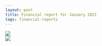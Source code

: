 ```yaml
---
layout: post
title: Financial report for January 2021
tags: financial-reports
---
```

<img src="{{site.url}}/images/reports/jan_2021.jpg" style="display: block; margin: auto;" />

<img src="{{site.url}}/images/reports/jan_2021_receipt.jpg" style="display: block; margin: auto;" />
